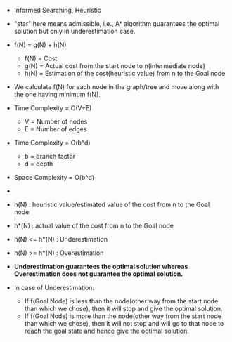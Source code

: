 - Informed Searching, Heuristic
- "star" here means admissible, i.e., A* algorithm guarantees the optimal solution but only in underestimation case.
- f(N) = g(N) + h(N)
  * f(N) = Cost
  * g(N) = Actual cost from the start node to n(intermediate node)
  * h(N) = Estimation of the cost(heuristic value) from n to the Goal node
- We calculate f(N) for each node in the graph/tree and move along with the one having minimum f(N).
- Time Complexity = O(V+E)
  * V = Number of nodes
  * E = Number of edges
- Time Complexity = O(b^d)
  * b = branch factor
  * d = depth
- Space Complexity = O(b^d)

- 
- h(N) : heuristic value/estimated value of the cost from n to the Goal node
- h*(N) : actual value of the cost from n to the Goal node
-    h(N) <= h*(N)  :   Underestimation
-    h(N) >= h*(N)  :   Overestimation
- **Underestimation guarantees the optimal solution whereas Overestimation does not guarantee the optimal solution.**
- In case of Underestimation:
  * If f(Goal Node) is less than the node(other way from the start node than which we chose), then it will stop and give the optimal solution.
  * If f(Goal Node) is more than the node(other way from the start node than which we chose), then it will not stop and will go to that node to reach the goal state and hence give     the optimal solution.
